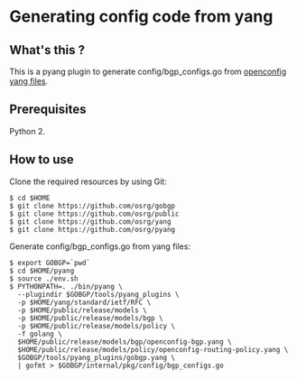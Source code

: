 # Generating config code from yang

## What's this ?

This is a pyang plugin to generate config/bgp_configs.go from
[openconfig yang files](https://github.com/openconfig/public).

## Prerequisites

Python 2.

## How to use

Clone the required resources by using Git:

```shell
$ cd $HOME
$ git clone https://github.com/osrg/gobgp
$ git clone https://github.com/osrg/public
$ git clone https://github.com/osrg/yang
$ git clone https://github.com/osrg/pyang
```

Generate config/bgp_configs.go from yang files:

```shell
$ export GOBGP=`pwd`
$ cd $HOME/pyang
$ source ./env.sh
$ PYTHONPATH=. ./bin/pyang \
  --plugindir $GOBGP/tools/pyang_plugins \
  -p $HOME/yang/standard/ietf/RFC \
  -p $HOME/public/release/models \
  -p $HOME/public/release/models/bgp \
  -p $HOME/public/release/models/policy \
  -f golang \
  $HOME/public/release/models/bgp/openconfig-bgp.yang \
  $HOME/public/release/models/policy/openconfig-routing-policy.yang \
  $GOBGP/tools/pyang_plugins/gobgp.yang \
  | gofmt > $GOBGP/internal/pkg/config/bgp_configs.go
```
